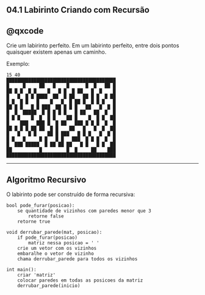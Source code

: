 ## 04.1 Labirinto Criando com Recursão
## @qxcode

Crie um labirinto perfeito. Em um labirinto perfeito, entre dois pontos quaisquer existem apenas um caminho.

Exemplo:

```
15 40
████████████████████████████████████████
█     █     ██   █    █      █  █   ██ █
██ █ █  █ █    █   █ █  █ ██   █  █    █
█   █  █ █ ████  ██  █ ██   ██ █ █  █ ██
█ █  █ █   █    █   █  █ ██ █  █ █ █   █
██ █ █   █ █ ███  ██ █ █ █   ██   █  █ █
█  █  █████  █ █ █ █ █   █ ██   ██  █  █
█ █ █    █  █  █ █    ██ █    █  █ █  ██
█    ███   ███ █  █ ██   ███ █ █ █  █  █
██ █ █ █ ██ ██  █ █    ██   █   █  █  ██
█   █   █ █    ██ █ ███   █ █ █   █  █ █
█ █   █     █ █   █ █   ███  █ █ █  █  █
█  ███ █████  █ ██ ██ ██   █ █   █ █  ██
██          █         █  █     ██    ███
████████████████████████████████████████
```

---
## Algoritmo Recursivo

O labirinto pode ser construído de forma recursiva:

```
bool pode_furar(posicao):
    se quantidade de vizinhos com paredes menor que 3
        retorne false
    retorne true

void derrubar_parede(mat, posicao):
    if pode_furar(posicao)
        matriz nessa posicao = ' '
    crie um vetor com os vizinhos
    embaralhe o vetor de vizinho
    chama derrubar_parede para todos os vizinhos

int main():
    criar 'matriz'
    colocar paredes em todas as posicoes da matriz
    derrubar_parede(inicio)

```


